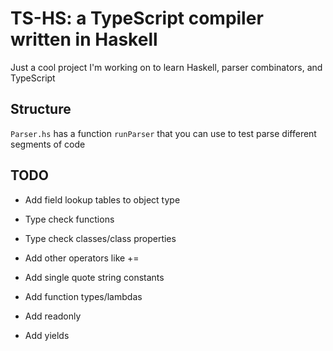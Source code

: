 # TS-HS: a TypeScript compiler written in Haskell

Just a cool project I'm working on to learn Haskell, parser combinators, and TypeScript

## Structure

`Parser.hs` has a function `runParser` that you can use to test parse different segments of code

## TODO

 - Add field lookup tables to object type
 - Type check functions
 - Type check classes/class properties

 - Add other operators like +=
 - Add single quote string constants
 - Add function types/lambdas
 - Add readonly
 - Add yields
